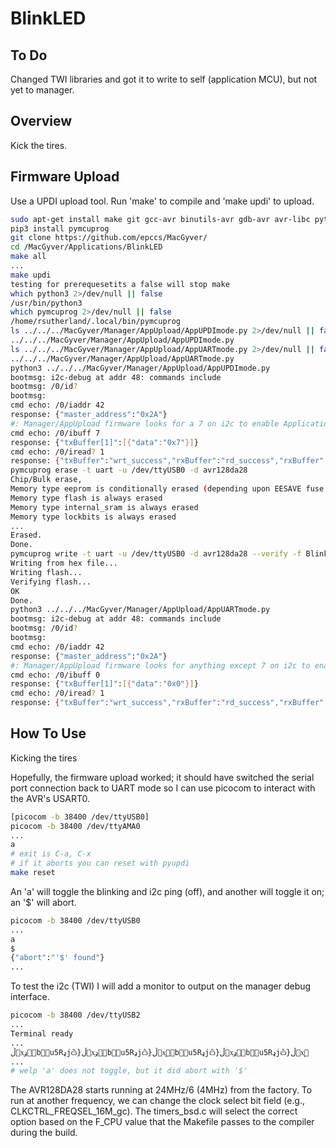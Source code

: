 # BlinkLED

## To Do

Changed TWI libraries and got it to write to self (application MCU), but not yet to manager.

## Overview

Kick the tires.

## Firmware Upload

Use a UPDI upload tool. Run 'make' to compile and 'make updi' to upload.

```bash
sudo apt-get install make git gcc-avr binutils-avr gdb-avr avr-libc python3-pip
pip3 install pymcuprog
git clone https://github.com/epccs/MacGyver/
cd /MacGyver/Applications/BlinkLED
make all
...
make updi
testing for prerequesetits a false will stop make
which python3 2>/dev/null || false
/usr/bin/python3
which pymcuprog 2>/dev/null || false
/home/rsutherland/.local/bin/pymcuprog
ls ../../../MacGyver/Manager/AppUpload/AppUPDImode.py 2>/dev/null || false
../../../MacGyver/Manager/AppUpload/AppUPDImode.py
ls ../../../MacGyver/Manager/AppUpload/AppUARTmode.py 2>/dev/null || false
../../../MacGyver/Manager/AppUpload/AppUARTmode.py
python3 ../../../MacGyver/Manager/AppUpload/AppUPDImode.py
bootmsg: i2c-debug at addr 48: commands include
bootmsg: /0/id?
bootmsg: 
cmd echo: /0/iaddr 42
response: {"master_address":"0x2A"}
#: Manager/AppUpload firmware looks for a 7 on i2c to enable Application UPID mode
cmd echo: /0/ibuff 7
response: {"txBuffer[1]":[{"data":"0x7"}]}
cmd echo: /0/iread? 1
response: {"txBuffer":"wrt_success","rxBuffer":"rd_success","rxBuffer":[{"data":"0x7"}]}
pymcuprog erase -t uart -u /dev/ttyUSB0 -d avr128da28
Chip/Bulk erase,
Memory type eeprom is conditionally erased (depending upon EESAVE fuse setting)
Memory type flash is always erased
Memory type internal_sram is always erased
Memory type lockbits is always erased
...
Erased.
Done.
pymcuprog write -t uart -u /dev/ttyUSB0 -d avr128da28 --verify -f BlinkLED.hex
Writing from hex file...
Writing flash...
Verifying flash...
OK
Done.
python3 ../../../MacGyver/Manager/AppUpload/AppUARTmode.py
bootmsg: i2c-debug at addr 48: commands include
bootmsg: /0/id?
bootmsg: 
cmd echo: /0/iaddr 42
response: {"master_address":"0x2A"}
#: Manager/AppUpload firmware looks for anything except 7 on i2c to enable Application UART mode
cmd echo: /0/ibuff 0
response: {"txBuffer[1]":[{"data":"0x0"}]}
cmd echo: /0/iread? 1
response: {"txBuffer":"wrt_success","rxBuffer":"rd_success","rxBuffer":[{"data":"0x0"}]}
```

## How To Use

Kicking the tires

Hopefully, the firmware upload worked; it should have switched the serial port connection back to UART mode so I can use picocom to interact with the AVR's USART0.

```bash
[picocom -b 38400 /dev/ttyUSB0]
picocom -b 38400 /dev/ttyAMA0
...
a
# exit is C-a, C-x
# if it aborts you can reset with pyupdi
make reset
```

An 'a' will toggle the blinking and i2c ping (off), and another will toggle it on; an '$' will abort.

```bash
picocom -b 38400 /dev/ttyUSB0
...
a
$
{"abort":"'$' found"}
...
```

To test the i2c (TWI) I will add a monitor to output on the manager debug interface.

```bash
picocom -b 38400 /dev/ttyUSB2
...
Terminal ready
...
ڵх͉ډbu5Rډjѽ}ڵх͉ډbu5Rډjѽ}ڵх͉bu5Rډjѽ}ڵх͉ډbu5Rډjѽ}ڵх͉
...
# welp 'a' does not toggle, but it did abort with '$'
```

The AVR128DA28 starts running at 24MHz/6 (4MHz) from the factory. To run at another frequency, we can change the clock select bit field (e.g., CLKCTRL_FREQSEL_16M_gc). The timers_bsd.c will select the correct option based on the F_CPU value that the Makefile passes to the compiler during the build.

